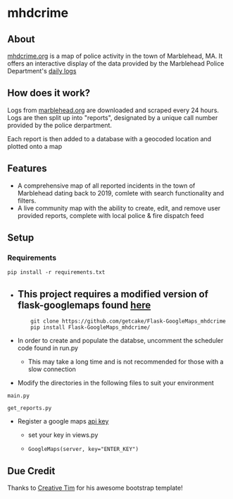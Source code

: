 # mhdcrime
## About 

[mhdcrime.org](https://mhdcrime.org) is a map of police activity in the town of Marblehead, MA. It offers an interactive display of the data provided by the Marblehead Police Department's [daily logs](https://www.marblehead.org/police-department/pages/daily-log-2021)

## How does it work?

Logs from [marblehead.org](marblehead.org) are downloaded and scraped every 24 hours. Logs are then split up into "reports", designated by a unique call number provided by the police derpartment.

Each report is then added to a database with a geocoded location and plotted onto a map

## Features 

- A comprehensive map of all reported incidents in the town of Marblehead dating back to 2019, comlete with search functionality and filters. 
- A live community map with the ability to create, edit, and remove user provided reports, complete with local police & fire dispatch feed

## Setup 

### Requirements 

~~~
pip install -r requirements.txt
~~~


- This project requires a modified version of flask-googlemaps found [here](https://github.com/getcake/Flask-GoogleMaps_mhdcrime)
    - 
    ~~~
        git clone https://github.com/getcake/Flask-GoogleMaps_mhdcrime
        pip install Flask-GoogleMaps_mhdcrime/
    ~~~

- In order to create and populate the databse, uncomment the scheduler code found in run.py 
    - This may take a long time and is not recommended for those with a slow connection 

- Modify the directories in the following files to suit your environment

~~~
main.py

get_reports.py
~~~


- Register a google maps [api key](https://developers.google.com/maps/documentation/javascript/get-api-key)

  - set your key in views.py 
  -  ~~~
     GoogleMaps(server, key="ENTER_KEY")
      ~~~


## Due Credit  

Thanks to [Creative Tim](https://www.creative-tim.com/product/soft-ui-dashboard) for his awesome bootstrap template! 

